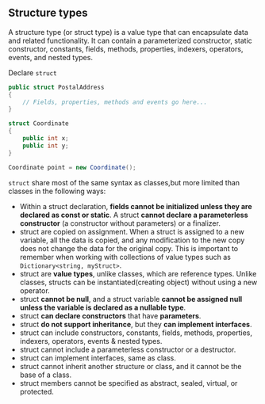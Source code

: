 ## Structure types
A structure type (or struct type) is a value type that can encapsulate data and related functionality. It can contain a parameterized constructor, static constructor, constants, fields, methods, properties, indexers, operators, events, and nested types.

Declare `struct`
```cs
public struct PostalAddress
{
    // Fields, properties, methods and events go here...
}

```

```cs
struct Coordinate
{
    public int x;
    public int y;
}

Coordinate point = new Coordinate();
```

`struct` share most of the same syntax as classes,but more limited than classes in the following ways:

- Within a struct declaration, **fields cannot be initialized unless they are declared as const or static**.
A struct **cannot declare a parameterless constructor** (a constructor without parameters) or a finalizer.
- struct are copied on assignment. When a struct is assigned to a new variable, all the data is copied, and any modification to the new copy does not change the data for the original copy. This is important to remember when working with collections of value types such as `Dictionary<string, myStruct>`.
- struct are **value types**, unlike classes, which are reference types.
Unlike classes, structs can be instantiated(creating object) without using a new operator.
- struct **cannot be null**, and a struct variable **cannot be assigned null unless the variable is declared as a nullable type**.
- struct **can declare constructors** that have **parameters**.
- struct **do not support inheritance**, but they **can implement interfaces**.
- struct can include constructors, constants, fields, methods, properties, indexers, operators, events & nested types.
- struct cannot include a parameterless constructor or a destructor.
- struct can implement interfaces, same as class.
- struct cannot inherit another structure or class, and it cannot be the base of a class.
- struct members cannot be specified as abstract, sealed, virtual, or protected.
